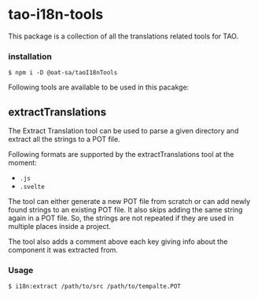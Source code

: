 # tao-i18n-tools

This package is a collection of all the translations related tools for TAO.

### installation

```
$ npm i -D @oat-sa/taoI18nTools
``` 

Following tools are available to be used in this pacakge:


## extractTranslations

The Extract Translation tool can be used to parse a given directory and extract all the strings to a POT file.

Following formats are supported by the extractTranslations tool at the moment:

- `.js`
- `.svelte`

The tool can either generate a new POT file from scratch or can add newly found strings to an existing POT file. It also skips adding the same string again in a POT file. So, the strings are not repeated if they are used in multiple places inside a project.

The tool also adds a comment above each key giving info about the component it was extracted from. 

### Usage 

```
$ i18n:extract /path/to/src /path/to/tempalte.POT
```